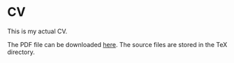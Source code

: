 # CV
This is my actual CV.

The PDF file can be downloaded [here](https://github.com/KirillLavrentev/CV/blob/master/CV.pdf).
The source files are stored in the TeX directory.
